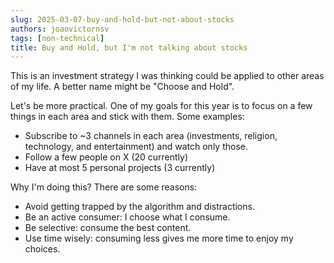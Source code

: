```yaml
---
slug: 2025-03-07-buy-and-hold-but-not-about-stocks
authors: joaovictornsv
tags: [non-technical]
title: Buy and Hold, but I'm not talking about stocks
---
```


This is an investment strategy I was thinking could be applied to other areas of my life. A better name might be "Choose and Hold".

<!-- truncate -->

Let's be more practical. One of my goals for this year is to focus on a few things in each area and stick with them. Some examples:

- Subscribe to ~3 channels in each area (investments, religion, technology, and entertainment) and watch only those.
- Follow a few people on X (20 currently)
- Have at most 5 personal projects (3 currently)

Why I'm doing this? There are some reasons:
- Avoid getting trapped by the algorithm and distractions.
- Be an active consumer: I choose what I consume.
- Be selective: consume the best content.
- Use time wisely: consuming less gives me more time to enjoy my choices. 
